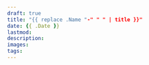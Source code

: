 ```yaml
---
draft: true
title: "{{ replace .Name "-" " " | title }}"
date: {{ .Date }}
lastmod: 
description: 
images: 
tags: 
---
```


